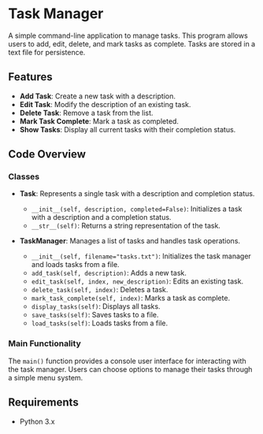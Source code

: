 # Task Manager

A simple command-line application to manage tasks. This program allows users to add, edit, delete, and mark tasks as complete. Tasks are stored in a text file for persistence.

## Features

- **Add Task**: Create a new task with a description.
- **Edit Task**: Modify the description of an existing task.
- **Delete Task**: Remove a task from the list.
- **Mark Task Complete**: Mark a task as completed.
- **Show Tasks**: Display all current tasks with their completion status.

## Code Overview

### Classes

- **Task**: Represents a single task with a description and completion status.
    - `__init__(self, description, completed=False)`: Initializes a task with a description and a completion status.
    - `__str__(self)`: Returns a string representation of the task.

- **TaskManager**: Manages a list of tasks and handles task operations.
    - `__init__(self, filename="tasks.txt")`: Initializes the task manager and loads tasks from a file.
    - `add_task(self, description)`: Adds a new task.
    - `edit_task(self, index, new_description)`: Edits an existing task.
    - `delete_task(self, index)`: Deletes a task.
    - `mark_task_complete(self, index)`: Marks a task as complete.
    - `display_tasks(self)`: Displays all tasks.
    - `save_tasks(self)`: Saves tasks to a file.
    - `load_tasks(self)`: Loads tasks from a file.

### Main Functionality

The `main()` function provides a console user interface for interacting with the task manager. Users can choose options to manage their tasks through a simple menu system.

## Requirements

- Python 3.x


